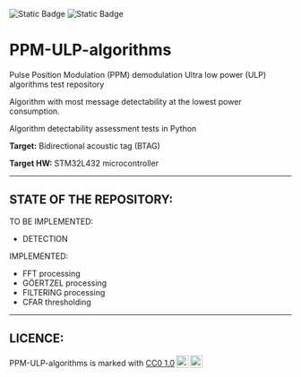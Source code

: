 ![Static Badge](https://img.shields.io/badge/Repository_Status-Building-yellow?style=for-the-badge) ![Static Badge](https://img.shields.io/badge/Current_Version-v0.4-green?style=for-the-badge)
# PPM-ULP-algorithms

Pulse Position Modulation (PPM) demodulation Ultra low power (ULP) algorithms test repository

Algorithm with most message detectability at the lowest power consumption.

Algorithm detectability assessment tests in Python

**Target:** Bidirectional acoustic tag (BTAG)

**Target HW:** STM32L432 microcontroller

-------------

STATE OF THE REPOSITORY:
---------------
TO BE IMPLEMENTED:

- DETECTION

IMPLEMENTED:

- FFT processing
- GÖERTZEL processing
- FILTERING processing
- CFAR thresholding

---------------------------
LICENCE:
---------------
<p xmlns:cc="http://creativecommons.org/ns#" xmlns:dct="http://purl.org/dc/terms/"><span property="dct:title">PPM-ULP-algorithms</span> is marked with <a href="https://creativecommons.org/publicdomain/zero/1.0/?ref=chooser-v1" target="_blank" rel="license noopener noreferrer" style="display:inline-block;">CC0 1.0<img style="height:22px!important;margin-left:3px;vertical-align:text-bottom;" src="https://mirrors.creativecommons.org/presskit/icons/cc.svg?ref=chooser-v1" alt=""><img style="height:22px!important;margin-left:3px;vertical-align:text-bottom;" src="https://mirrors.creativecommons.org/presskit/icons/zero.svg?ref=chooser-v1" alt=""></a></p>
